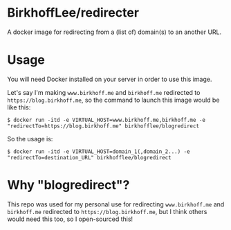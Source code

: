 # BirkhoffLee/redirecter
A docker image for redirecting from a (list of) domain(s) to an another URL.

# Usage
You will need Docker installed on your server in order to use this image.  

Let's say I'm making `www.birkhoff.me` and `birkhoff.me` redirected to `https://blog.birkhoff.me`, so the command to launch this image would be like this:
```
$ docker run -itd -e VIRTUAL_HOST=www.birkhoff.me,birkhoff.me -e "redirectTo=https://blog.birkhoff.me" birkhofflee/blogredirect
```

So the usage is:
```
$ docker run -itd -e VIRTUAL_HOST=domain_1(,domain_2...) -e "redirectTo=destination_URL" birkhofflee/blogredirect
```

# Why "blogredirect"?
This repo was used for my personal use for redirecting `www.birkhoff.me` and `birkhoff.me` redirected to `https://blog.birkhoff.me`, but I think others would need this too, so I open-sourced this!
